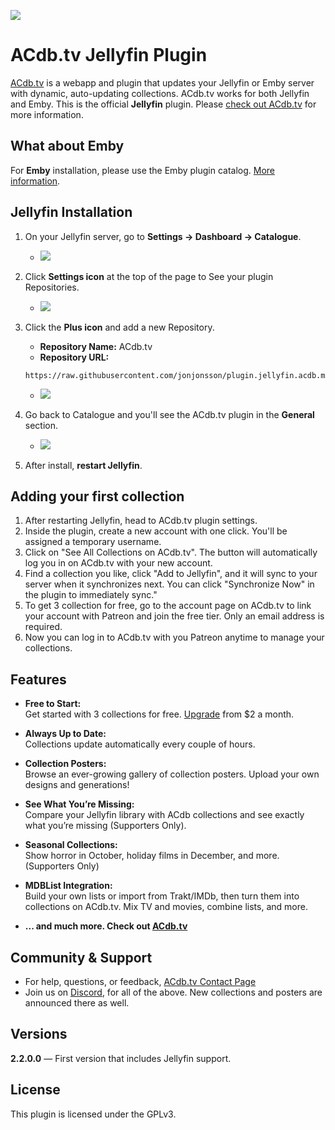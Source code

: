 ﻿![](https://acdb.tv/static/img/header_posters_1100px.jpg)

# ACdb.tv Jellyfin Plugin

[ACdb.tv](https://acdb.tv) is a webapp and plugin that updates your Jellyfin or Emby server with dynamic, auto-updating collections. ACdb.tv works for both Jellyfin and Emby. This is the official **Jellyfin** plugin.  Please [check out ACdb.tv](https://acdb.tv) for more information.

## What about Emby
For **Emby** installation, please use the Emby plugin catalog. [More information](https://acdb.tv/getting-started).

## Jellyfin Installation

1. On your Jellyfin server, go to **Settings  → Dashboard → Catalogue**.
    - ![](https://acdb.tv/static/img/help/getting-started/jellyfin/Jellyfin-plugin-catalog.jpg)
2. Click **Settings icon** at the top of the page to See your plugin Repositories.
    - ![](https://acdb.tv/static/img/help/getting-started/jellyfin/Jellyfin-plugin-catalog-repositories.jpg)

3. Click the **Plus icon** and add a new Repository. 
    - **Repository Name:** ACdb.tv
    - **Repository URL:** 
    ```
    https://raw.githubusercontent.com/jonjonsson/plugin.jellyfin.acdb.manifest/main/manifest.json
    ```
    - ![](https://acdb.tv/static/img/help/getting-started/jellyfin/Jellyfin-plugin-catalog-repositories-manifest.jpg)

3. Go back to Catalogue and you'll see the ACdb.tv plugin in the **General** section.
    - ![](https://acdb.tv/static/img/help/getting-started/jellyfin/Jellyfin-plugin-catalog-acdb.jpg)

4. After install, **restart Jellyfin**.


## Adding your first collection

1. After restarting Jellyfin, head to ACdb.tv plugin settings.
2. Inside the plugin, create a new account with one click. You'll be assigned a temporary username. 
3. Click on "See All Collections on ACdb.tv". The button will automatically log you in on ACdb.tv with your new account.
4. Find a collection you like, click "Add to Jellyfin", and it will sync to your server when it synchronizes next. You can click "Synchronize Now" in the plugin to immediately sync." 
5. To get 3 collection for free, go to the account page on ACdb.tv to link your account with Patreon and join the free tier. Only an email address is required. 
6. Now you can log in to ACdb.tv with you Patreon anytime to manage your collections. 

## Features

- **Free to Start:**  
  Get started with 3 collections for free. [Upgrade](https://www.patreon.com/c/acdbtv) from $2 a month.

- **Always Up to Date:**  
  Collections update automatically every couple of hours.

- **Collection Posters:**  
  Browse an ever-growing gallery of collection posters. Upload your own designs and generations!

- **See What You’re Missing:**  
  Compare your Jellyfin library with ACdb collections and see exactly what you’re missing (Supporters Only).

- **Seasonal Collections:**  
  Show horror in October, holiday films in December, and more. (Supporters Only)

- **MDBList Integration:**  
  Build your own lists or import from Trakt/IMDb, then turn them into collections on ACdb.tv. Mix TV and movies, combine lists, and more.

- **... and much more. Check out [ACdb.tv](https://acdb.tv)**

## Community & Support

- For help, questions, or feedback, [ACdb.tv Contact Page](https://acdb.tv/contact)
- Join us on [Discord](https://discord.gg/9kWgmGwg5e), for all of the above. New collections and posters are announced there as well.

## Versions

**2.2.0.0** — First version that includes Jellyfin support.

## License

This plugin is licensed under the GPLv3.
